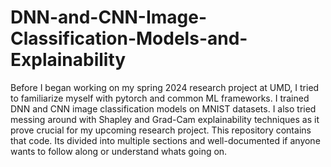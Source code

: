 # DNN-and-CNN-Image-Classification-Models-and-Explainability
Before I began working on my spring 2024 research project at UMD, I tried to familiarize myself with pytorch and common ML frameworks. I trained DNN and CNN image classification models on MNIST datasets. I also tried messing around with Shapley and Grad-Cam explainability techniques as it prove crucial for my upcoming research project. 
This repository contains that code. Its divided into multiple sections and well-documented if anyone wants to follow along or understand whats going on. 
